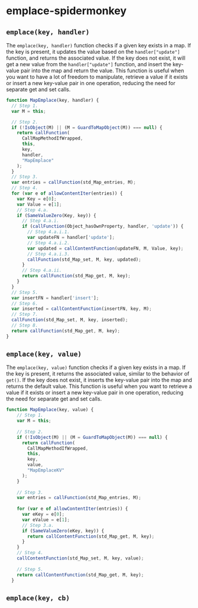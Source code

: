 # emplace-spidermonkey

## `emplace(key, handler)`

The `emplace(key, handler)` function checks if a given key exists in a map. If the key is present, it updates the value based on the `handler["update"]` function, and returns the associated value. If the key does not exist, it will get a new value from the `handler["update"]` function, and insert the key-value pair into the map and return the value. This function is useful when you want to have a lot of freedom to manipulate, retrieve a value if it exists or insert a new key-value pair in one operation, reducing the need for separate get and set calls.

```js
function MapEmplace(key, handler) {
  // Step 1.
  var M = this;

  // Step 2.
  if (!IsObject(M) || (M = GuardToMapObject(M)) === null) {
    return callFunction(
      CallMapMethodIfWrapped,
      this,
      key,
      handler,
      "MapEmplace"
    );
  }
  // Step 3.
  var entries = callFunction(std_Map_entries, M);
  // Step 4.
  for (var e of allowContentIter(entries)) {
    var Key = e[0];
    var Value = e[1];
    // Step 4.a.
    if (SameValueZero(Key, key)) {
      // Step 4.a.i.
      if (callFunction(Object_hasOwnProperty, handler, 'update')) {
        // Step 4.a.i.1.
        var updateFN = handler['update'];
        // Step 4.a.i.2.
        var updated = callContentFunction(updateFN, M, Value, key);
        // Step 4.a.i.3.
        callFunction(std_Map_set, M, key, updated);
      }
      // Step 4.a.ii.
      return callFunction(std_Map_get, M, key);
    }
  }
  // Step 5.
  var insertFN = handler['insert'];
  // Step 6.
  var inserted = callContentFunction(insertFN, key, M);
  // Step 7.
  callFunction(std_Map_set, M, key, inserted);
  // Step 8.
  return callFunction(std_Map_get, M, key);
}
```

## `emplace(key, value)`

The `emplace(key, value)` function checks if a given key exists in a map. If the key is present, it returns the associated value, similar to the behavior of `get()`. If the key does not exist, it inserts the key-value pair into the map and returns the default value. This function is useful when you want to retrieve a value if it exists or insert a new key-value pair in one operation, reducing the need for separate get and set calls.

```javascript
function MapEmplace(key, value) {
    // Step 1.
    var M = this;
    
    // Step 2.
    if (!IsObject(M) || (M = GuardToMapObject(M)) === null) {
      return callFunction(      
        CallMapMethodIfWrapped, 
        this,
        key,
        value,             
        "MapEmplaceKV"
      );
    }
    
    // Step 3.
    var entries = callFunction(std_Map_entries, M);
  
    for (var e of allowContentIter(entries)) {
      var eKey = e[0];   
      var eValue = e[1];
      // Step 3.a. 
      if (SameValueZero(eKey, key)) {
        return callContentFunction(std_Map_get, M, key);
      }
    }
    // Step 4.
    callContentFunction(std_Map_set, M, key, value);
    
    // Step 5.
    return callContentFunction(std_Map_get, M, key);
  }
```

## `emplace(key, cb)`
